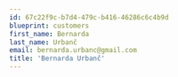 ```yaml
---
id: 67c22f9c-b7d4-479c-b416-46286c6c4b9d
blueprint: customers
first_name: Bernarda
last_name: Urbanč
email: bernarda.urbanc@gmail.com
title: 'Bernarda Urbanč'
---
```

